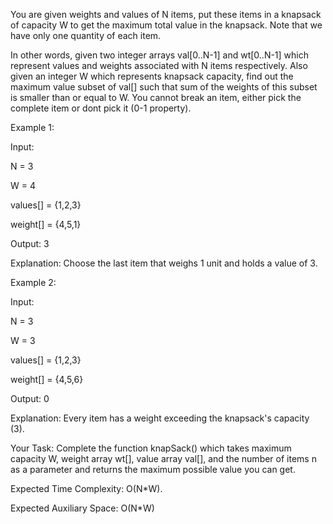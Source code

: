 You are given weights and values of N items, put these items in a knapsack of capacity W to get the maximum total value in the knapsack. Note that we have only one quantity of each item.

In other words, given two integer arrays val[0..N-1] and wt[0..N-1] which represent values and weights associated with N items respectively. Also given an integer W which represents knapsack capacity, 
find out the maximum value subset of val[] such that sum of the weights of this subset is smaller than or equal to W. You cannot break an item, either pick the complete item or dont pick it (0-1 property).

Example 1:

Input:

N = 3

W = 4

values[] = {1,2,3}

weight[] = {4,5,1}

Output: 3

Explanation: Choose the last item that weighs 1 unit and holds a value of 3.


Example 2:

Input:

N = 3

W = 3

values[] = {1,2,3}

weight[] = {4,5,6}

Output: 0

Explanation: Every item has a weight exceeding the knapsack's capacity (3).


Your Task:
Complete the function knapSack() which takes maximum capacity W, weight array wt[], value array val[], and the number of items n as a parameter and returns the maximum possible value you can get.

Expected Time Complexity: O(N*W).

Expected Auxiliary Space: O(N*W)
